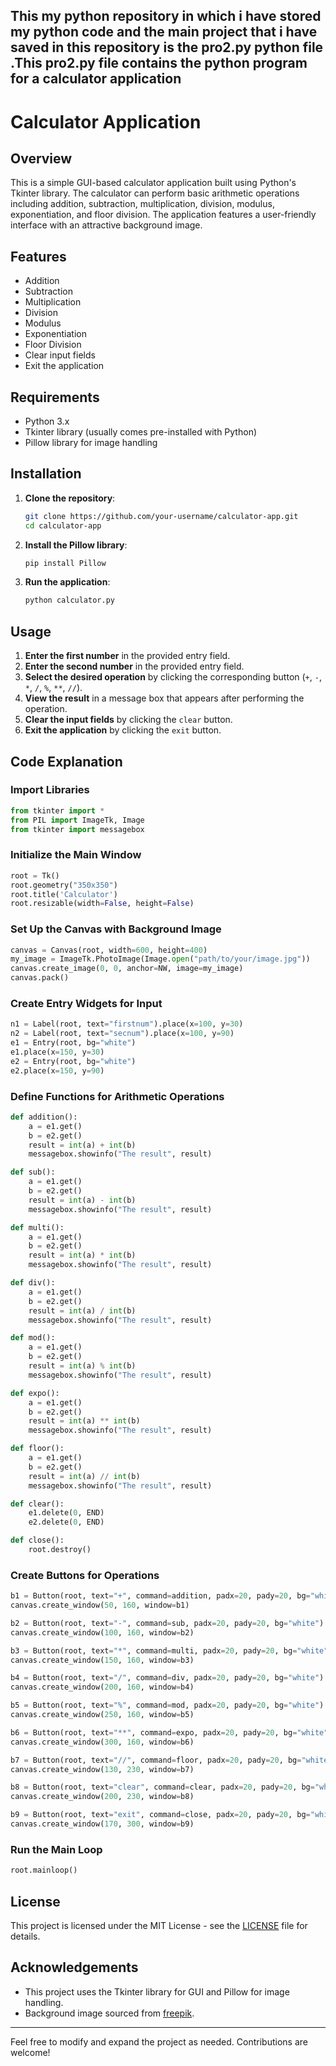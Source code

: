 ## This my python repository in which i have stored my python code and the main project that i have saved in this repository is the pro2.py python file .This pro2.py file contains the python program for a calculator application 

# Calculator Application

## Overview

This is a simple GUI-based calculator application built using Python's Tkinter library. The calculator can perform basic arithmetic operations including addition, subtraction, multiplication, division, modulus, exponentiation, and floor division. The application features a user-friendly interface with an attractive background image.

## Features

- Addition
- Subtraction
- Multiplication
- Division
- Modulus
- Exponentiation
- Floor Division
- Clear input fields
- Exit the application

## Requirements

- Python 3.x
- Tkinter library (usually comes pre-installed with Python)
- Pillow library for image handling

## Installation

1. **Clone the repository**:
    ```bash
    git clone https://github.com/your-username/calculator-app.git
    cd calculator-app
    ```

2. **Install the Pillow library**:
    ```bash
    pip install Pillow
    ```

3. **Run the application**:
    ```bash
    python calculator.py
    ```

## Usage

1. **Enter the first number** in the provided entry field.
2. **Enter the second number** in the provided entry field.
3. **Select the desired operation** by clicking the corresponding button (`+`, `-`, `*`, `/`, `%`, `**`, `//`).
4. **View the result** in a message box that appears after performing the operation.
5. **Clear the input fields** by clicking the `clear` button.
6. **Exit the application** by clicking the `exit` button.

## Code Explanation

### Import Libraries
```python
from tkinter import *
from PIL import ImageTk, Image
from tkinter import messagebox
```

### Initialize the Main Window
```python
root = Tk()
root.geometry("350x350")
root.title('Calculator')
root.resizable(width=False, height=False)
```

### Set Up the Canvas with Background Image
```python
canvas = Canvas(root, width=600, height=400)
my_image = ImageTk.PhotoImage(Image.open("path/to/your/image.jpg"))
canvas.create_image(0, 0, anchor=NW, image=my_image)
canvas.pack()
```

### Create Entry Widgets for Input
```python
n1 = Label(root, text="firstnum").place(x=100, y=30)
n2 = Label(root, text="secnum").place(x=100, y=90)
e1 = Entry(root, bg="white")
e1.place(x=150, y=30)
e2 = Entry(root, bg="white")
e2.place(x=150, y=90)
```

### Define Functions for Arithmetic Operations
```python
def addition():
    a = e1.get()
    b = e2.get()
    result = int(a) + int(b)
    messagebox.showinfo("The result", result)

def sub():
    a = e1.get()
    b = e2.get()
    result = int(a) - int(b)
    messagebox.showinfo("The result", result)

def multi():
    a = e1.get()
    b = e2.get()
    result = int(a) * int(b)
    messagebox.showinfo("The result", result)

def div():
    a = e1.get()
    b = e2.get()
    result = int(a) / int(b)
    messagebox.showinfo("The result", result)

def mod():
    a = e1.get()
    b = e2.get()
    result = int(a) % int(b)
    messagebox.showinfo("The result", result)

def expo():
    a = e1.get()
    b = e2.get()
    result = int(a) ** int(b)
    messagebox.showinfo("The result", result)

def floor():
    a = e1.get()
    b = e2.get()
    result = int(a) // int(b)
    messagebox.showinfo("The result", result)

def clear():
    e1.delete(0, END)
    e2.delete(0, END)

def close():
    root.destroy()
```

### Create Buttons for Operations
```python
b1 = Button(root, text="+", command=addition, padx=20, pady=20, bg="white")
canvas.create_window(50, 160, window=b1)

b2 = Button(root, text="-", command=sub, padx=20, pady=20, bg="white")
canvas.create_window(100, 160, window=b2)

b3 = Button(root, text="*", command=multi, padx=20, pady=20, bg="white")
canvas.create_window(150, 160, window=b3)

b4 = Button(root, text="/", command=div, padx=20, pady=20, bg="white")
canvas.create_window(200, 160, window=b4)

b5 = Button(root, text="%", command=mod, padx=20, pady=20, bg="white")
canvas.create_window(250, 160, window=b5)

b6 = Button(root, text="**", command=expo, padx=20, pady=20, bg="white")
canvas.create_window(300, 160, window=b6)

b7 = Button(root, text="//", command=floor, padx=20, pady=20, bg="white")
canvas.create_window(130, 230, window=b7)

b8 = Button(root, text="clear", command=clear, padx=20, pady=20, bg="white")
canvas.create_window(200, 230, window=b8)

b9 = Button(root, text="exit", command=close, padx=20, pady=20, bg="white")
canvas.create_window(170, 300, window=b9)
```

### Run the Main Loop
```python
root.mainloop()
```

## License

This project is licensed under the MIT License - see the [LICENSE](LICENSE) file for details.

## Acknowledgements

- This project uses the Tkinter library for GUI and Pillow for image handling.
- Background image sourced from [freepik](https://www.freepik.com).

---

Feel free to modify and expand the project as needed. Contributions are welcome!
